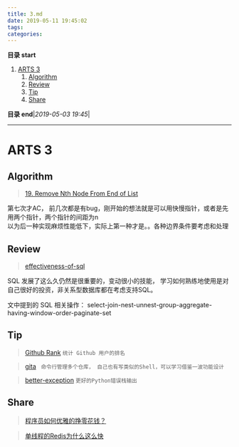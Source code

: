 ```yaml
---
title: 3.md
date: 2019-05-11 19:45:02
tags: 
categories: 
---
```


**目录 start**
 
1. [ARTS 3](#arts-3)
    1. [Algorithm](#algorithm)
    1. [Review](#review)
    1. [Tip](#tip)
    1. [Share](#share)

**目录 end**|_2019-05-03 19:45_|
****************************************
# ARTS 3

## Algorithm
> [19. Remove Nth Node From End of List](https://leetcode.com/problems/remove-nth-node-from-end-of-list/)

第七次才AC， 前几次都是有bug，刚开始的想法就是可以用快慢指针，或者是先用两个指针，两个指针的间距为n  
以为后一种实现麻烦性能低下，实际上第一种才是。。各种边界条件要考虑和处理

## Review
> [effectiveness-of-sql](https://blog.couchbase.com/unreasonable-effectiveness-of-sql/)  

SQL 发展了这么久仍然是很重要的，变动很小的技能， 学习如何熟练地使用是对自己很好的投资，非关系型数据库都在考虑支持SQL。

文中提到的 SQL 相关操作： select-join-nest-unnest-group-aggregate-having-window-order-paginate-set

## Tip
> [Github Rank](https://github.com/jaywcjlove/github-rank)  `统计 Github 用户的排名`

> [gita](https://github.com/nosarthur/gita)  ` 命令行管理多个仓库， 自己也有写类似的Shell，可以学习借鉴一波功能设计`

> [better-exception](https://github.com/Qix-/better-exceptions)  `更好的Python错误栈输出`

## Share
> [程序员如何优雅的挣零花钱？](https://github.com/easychen/howto-make-more-money)  

> [单线程的Redis为什么这么快 ](https://mp.weixin.qq.com/s?__biz=MzI4NTA1MDEwNg==&mid=2650776864&idx=1&sn=6e73df07a359370daf9b0656f24ec633&chksm=f3f910b5c48e99a3a5cbeb86b80951c0e5d505c93570869e1e31e59bab3718c443984dbbe201&mpshare=1&scene=1&srcid=0512warWADmPEtEUVqeMm7Xg#rd)  
